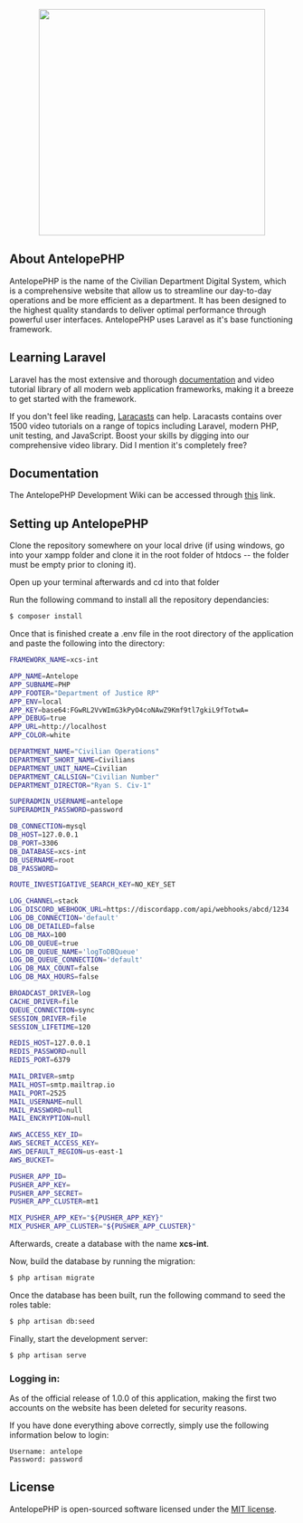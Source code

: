 <p align="center"><img src="https://res.cloudinary.com/dtfbvvkyp/image/upload/v1566331377/laravel-logolockup-cmyk-red.svg" width="400"></p>

## About AntelopePHP

AntelopePHP is the name of the Civilian Department Digital System, which is a comprehensive website that allow us to streamline our day-to-day operations and be more efficient as a department. It has been designed to the highest quality standards to deliver optimal performance through powerful user interfaces. AntelopePHP uses Laravel as it's base functioning framework.

## Learning Laravel

Laravel has the most extensive and thorough [documentation](https://laravel.com/docs) and video tutorial library of all modern web application frameworks, making it a breeze to get started with the framework.

If you don't feel like reading, [Laracasts](https://laracasts.com) can help. Laracasts contains over 1500 video tutorials on a range of topics including Laravel, modern PHP, unit testing, and JavaScript. Boost your skills by digging into our comprehensive video library. Did I mention it's completely free?

## Documentation

The AntelopePHP Development Wiki can be accessed through [this](https://github.com/Redbully14/xcs-int/wiki) link.

## Setting up AntelopePHP

Clone the repository somewhere on your local drive (if using windows, go into your xampp folder and clone it in the root folder of htdocs -- the folder must be empty prior to cloning it).

Open up your terminal afterwards and cd into that folder

Run the following command to install all the repository dependancies:
```bash
$ composer install
```

Once that is finished create a .env file in the root directory of the application and paste the following into the directory:
```bash
FRAMEWORK_NAME=xcs-int

APP_NAME=Antelope
APP_SUBNAME=PHP
APP_FOOTER="Department of Justice RP"
APP_ENV=local
APP_KEY=base64:FGwRL2VvWImG3kPyO4coNAwZ9Kmf9tl7gkiL9fTotwA=
APP_DEBUG=true
APP_URL=http://localhost
APP_COLOR=white

DEPARTMENT_NAME="Civilian Operations"
DEPARTMENT_SHORT_NAME=Civilians
DEPARTMENT_UNIT_NAME=Civilian
DEPARTMENT_CALLSIGN="Civilian Number"
DEPARTMENT_DIRECTOR="Ryan S. Civ-1"

SUPERADMIN_USERNAME=antelope
SUPERADMIN_PASSWORD=password

DB_CONNECTION=mysql
DB_HOST=127.0.0.1
DB_PORT=3306
DB_DATABASE=xcs-int
DB_USERNAME=root
DB_PASSWORD=

ROUTE_INVESTIGATIVE_SEARCH_KEY=NO_KEY_SET

LOG_CHANNEL=stack
LOG_DISCORD_WEBHOOK_URL=https://discordapp.com/api/webhooks/abcd/1234
LOG_DB_CONNECTION='default'
LOG_DB_DETAILED=false
LOG_DB_MAX=100
LOG_DB_QUEUE=true
LOG_DB_QUEUE_NAME='logToDBQueue'
LOG_DB_QUEUE_CONNECTION='default'
LOG_DB_MAX_COUNT=false
LOG_DB_MAX_HOURS=false

BROADCAST_DRIVER=log
CACHE_DRIVER=file
QUEUE_CONNECTION=sync
SESSION_DRIVER=file
SESSION_LIFETIME=120

REDIS_HOST=127.0.0.1
REDIS_PASSWORD=null
REDIS_PORT=6379

MAIL_DRIVER=smtp
MAIL_HOST=smtp.mailtrap.io
MAIL_PORT=2525
MAIL_USERNAME=null
MAIL_PASSWORD=null
MAIL_ENCRYPTION=null

AWS_ACCESS_KEY_ID=
AWS_SECRET_ACCESS_KEY=
AWS_DEFAULT_REGION=us-east-1
AWS_BUCKET=

PUSHER_APP_ID=
PUSHER_APP_KEY=
PUSHER_APP_SECRET=
PUSHER_APP_CLUSTER=mt1

MIX_PUSHER_APP_KEY="${PUSHER_APP_KEY}"
MIX_PUSHER_APP_CLUSTER="${PUSHER_APP_CLUSTER}"
```

Afterwards, create a database with the name **xcs-int**.

Now, build the database by running the migration:
```bash
$ php artisan migrate
```

Once the database has been built, run the following command to seed the roles table:
```bash
$ php artisan db:seed
```

Finally, start the development server:
```bash
$ php artisan serve
```

### Logging in:

As of the official release of 1.0.0 of this application, making the first two accounts on the website has been deleted for security reasons.

If you have done everything above correctly, simply use the following information below to login:
```
Username: antelope
Password: password
```

## License

AntelopePHP is open-sourced software licensed under the [MIT license](https://opensource.org/licenses/MIT).